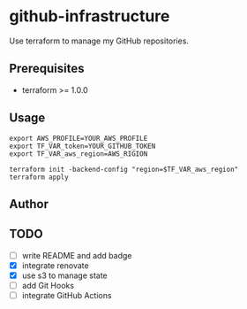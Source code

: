 # github-infrastructure

Use terraform to manage my GitHub repositories.

## Prerequisites

- terraform >= 1.0.0

## Usage
```
export AWS_PROFILE=YOUR_AWS_PROFILE
export TF_VAR_token=YOUR_GITHUB_TOKEN
export TF_VAR_aws_region=AWS_RIGION

terraform init -backend-config "region=$TF_VAR_aws_region"
terraform apply 

```

## Author

## TODO
- [ ] write README and add badge
- [x] integrate renovate
- [x] use s3 to manage state
- [ ] add Git Hooks   
- [ ] integrate GitHub Actions
